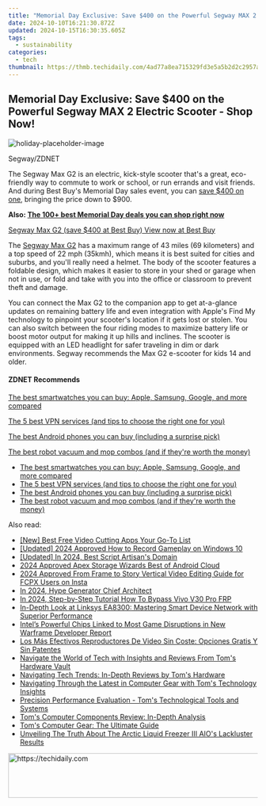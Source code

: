 ```yaml
---
title: "Memorial Day Exclusive: Save $400 on the Powerful Segway MAX 2 Electric Scooter - Shop Now!"
date: 2024-10-10T16:21:30.872Z
updated: 2024-10-15T16:30:35.605Z
tags:
  - sustainability
categories:
  - tech
thumbnail: https://thmb.techidaily.com/4ad77a8ea715329fd3e5a5b2d2c2957ac59e62959913be278ad38c42bb2fd196.jpg
---
```


## Memorial Day Exclusive: Save $400 on the Powerful Segway MAX 2 Electric Scooter - Shop Now!

![holiday-placeholder-image](https://www.zdnet.com/a/img/resize/d7e4a3a010a45dd8d2f7a55bb197f4b38de8b681/2023/11/27/3714becf-21e1-40b1-b9a2-1ae9c4f0da33/segway-e-bike-hero-image.jpg?auto=webp&width=1280)

Segway/ZDNET

The Segway Max G2 is an electric, kick-style scooter that's a great, eco-friendly way to commute to work or school, or run errands and visit friends. And during Best Buy's Memorial Day sales event, you can [save $400 on one](https://shop-links.co/link/?url=https%3A%2F%2Fwww.bestbuy.com%2Fsite%2Fsegway-max-g2-electric-kick-scooter-foldable-w-43-mile-range-and-22-mph-max-speed-black%2F6541285.p%3FskuId%3D6541285&publisher_slug=itechdaily19598&exclusive=1), bringing the price down to $900.

**Also: [The 100+ best Memorial Day deals you can shop right now](https://www.zdnet.com/article/best-memorial-day-2024-deals-may-24/)**

[Segway Max G2 (save $400 at Best Buy) View now at Best Buy](https://shop-links.co/link/?url=https%3A%2F%2Fwww.bestbuy.com%2Fsite%2Fsegway-max-g2-electric-kick-scooter-foldable-w-43-mile-range-and-22-mph-max-speed-black%2F6541285.p%3FskuId%3D6541285&publisher_slug=itechdaily19598&exclusive=1)

The [Segway Max G2](https://shop-links.co/link/?url=https%3A%2F%2Fwww.bestbuy.com%2Fsite%2Fsegway-max-g2-electric-kick-scooter-foldable-w-43-mile-range-and-22-mph-max-speed-black%2F6541285.p%3FskuId%3D6541285&publisher_slug=itechdaily19598&exclusive=1) has a maximum range of 43 miles (69 kilometers) and a top speed of 22 mph (35kmh), which means it is best suited for cities and suburbs, and you'll really need a helmet. The body of the scooter features a foldable design, which makes it easier to store in your shed or garage when not in use, or fold and take with you into the office or classroom to prevent theft and damage. 

You can connect the Max G2 to the companion app to get at-a-glance updates on remaining battery life and even integration with Apple's Find My technology to pinpoint your scooter's location if it gets lost or stolen. You can also switch between the four riding modes to maximize battery life or boost motor output for making it up hills and inclines. The scooter is equipped with an LED headlight for safer traveling in dim or dark environments. Segway recommends the Max G2 e-scooter for kids 14 and older. 

#### **ZDNET** Recommends

[The best smartwatches you can buy: Apple, Samsung, Google, and more compared](https://www.zdnet.com/article/best-smartwatch/ "The best smartwatches you can buy: Apple, Samsung, Google, and more compared")

[The 5 best VPN services (and tips to choose the right one for you)](https://www.zdnet.com/article/best-vpn/ "The 5 best VPN services (and tips to choose the right one for you)")

[The best Android phones you can buy (including a surprise pick)](https://www.zdnet.com/article/best-android-phone/ "The best Android phones you can buy (including a surprise pick)")

[The best robot vacuum and mop combos (and if they're worth the money)](https://www.zdnet.com/article/best-robot-vacuum-mop/ "The best robot vacuum and mop combos (and if they're worth the money)")

* [The best smartwatches you can buy: Apple, Samsung, Google, and more compared](https://www.zdnet.com/article/best-smartwatch/ "The best smartwatches you can buy: Apple, Samsung, Google, and more compared")
* [The 5 best VPN services (and tips to choose the right one for you)](https://www.zdnet.com/article/best-vpn/ "The 5 best VPN services (and tips to choose the right one for you)")
* [The best Android phones you can buy (including a surprise pick)](https://www.zdnet.com/article/best-android-phone/ "The best Android phones you can buy (including a surprise pick)")
* [The best robot vacuum and mop combos (and if they're worth the money)](https://www.zdnet.com/article/best-robot-vacuum-mop/ "The best robot vacuum and mop combos (and if they're worth the money)")

<ins class="adsbygoogle"
     style="display:block"
     data-ad-format="autorelaxed"
     data-ad-client="ca-pub-7571918770474297"
     data-ad-slot="1223367746"></ins>

<ins class="adsbygoogle"
     style="display:block"
     data-ad-client="ca-pub-7571918770474297"
     data-ad-slot="8358498916"
     data-ad-format="auto"
     data-full-width-responsive="true"></ins>

<span class="atpl-alsoreadstyle">Also read:</span>
<div><ul>
<li><a href="https://youtube-blog.techidaily.com/est-free-video-cutting-apps-your-go-to-list/"><u>[New] Best Free Video Cutting Apps Your Go-To List</u></a></li>
<li><a href="https://video-capture.techidaily.com/updated-2024-approved-how-to-record-gameplay-on-windows-10/"><u>[Updated] 2024 Approved How to Record Gameplay on Windows 10</u></a></li>
<li><a href="https://fox-friendly.techidaily.com/updated-in-2024-best-script-artisans-domain/"><u>[Updated] In 2024, Best Script Artisan's Domain</u></a></li>
<li><a href="https://article-helps.techidaily.com/2024-approved-apex-storage-wizards-best-of-android-cloud/"><u>2024 Approved Apex Storage Wizards Best of Android Cloud</u></a></li>
<li><a href="https://instagram-clips.techidaily.com/2024-approved-from-frame-to-story-vertical-video-editing-guide-for-fcpx-users-on-insta/"><u>2024 Approved From Frame to Story Vertical Video Editing Guide for FCPX Users on Insta</u></a></li>
<li><a href="https://some-knowledge.techidaily.com/in-2024-hype-generator-chief-architect/"><u>In 2024, Hype Generator Chief Architect</u></a></li>
<li><a href="https://bypass-frp.techidaily.com/in-2024-step-by-step-tutorial-how-to-bypass-vivo-v30-pro-frp-by-drfone-android/"><u>In 2024, Step-by-Step Tutorial How To Bypass Vivo V30 Pro FRP</u></a></li>
<li><a href="https://buynow-tips.techidaily.com/in-depth-look-at-linksys-ea8300-mastering-smart-device-network-with-superior-performance/"><u>In-Depth Look at Linksys EA8300: Mastering Smart Device Network with Superior Performance</u></a></li>
<li><a href="https://hardware-tips.techidaily.com/intels-powerful-chips-linked-to-most-game-disruptions-in-new-warframe-developer-report/"><u>Intel’s Powerful Chips Linked to Most Game Disruptions in New Warframe Developer Report</u></a></li>
<li><a href="https://blog-min.techidaily.com/los-mas-efectivos-reproductores-de-video-sin-coste-opciones-gratis-y-sin-patentes/"><u>Los Más Efectivos Reproductores De Video Sin Coste: Opciones Gratis Y Sin Patentes</u></a></li>
<li><a href="https://hardware-tips.techidaily.com/navigate-the-world-of-tech-with-insights-and-reviews-from-toms-hardware-vault/"><u>Navigate the World of Tech with Insights and Reviews From Tom's Hardware Vault</u></a></li>
<li><a href="https://hardware-tips.techidaily.com/navigating-tech-trends-in-depth-reviews-by-toms-hardware/"><u>Navigating Tech Trends: In-Depth Reviews by Tom's Hardware</u></a></li>
<li><a href="https://hardware-tips.techidaily.com/navigating-through-the-latest-in-computer-gear-with-toms-technology-insights/"><u>Navigating Through the Latest in Computer Gear with Tom's Technology Insights</u></a></li>
<li><a href="https://hardware-tips.techidaily.com/precision-performance-evaluation-toms-technological-tools-and-systems/"><u>Precision Performance Evaluation - Tom's Technological Tools and Systems</u></a></li>
<li><a href="https://hardware-tips.techidaily.com/toms-computer-components-review-in-depth-analysis/"><u>Tom's Computer Components Review: In-Depth Analysis</u></a></li>
<li><a href="https://hardware-tips.techidaily.com/toms-computer-gear-the-ultimate-guide/"><u>Tom's Computer Gear: The Ultimate Guide</u></a></li>
<li><a href="https://hardware-tips.techidaily.com/unveiling-the-truth-about-the-arctic-liquid-freezer-iii-aios-lackluster-results/"><u>Unveiling The Truth About The Arctic Liquid Freezer III AIO's Lackluster Results</u></a></li>
</ul></div>

<!-- affiliate ads begin -->
<a href="https://appsumo.8odi.net/c/5597632/2130869/7443" target="_top" id="2130869">
  <img src="//a.impactradius-go.com/display-ad/7443-2130869" border="0" alt="https://techidaily.com" width="600" height="90"/>
</a>
<img height="0" width="0" src="https://appsumo.8odi.net/i/5597632/2130869/7443" style="position:absolute;visibility:hidden;" border="0" />
<!-- affiliate ads end -->

